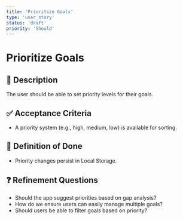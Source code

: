 ```yaml
---
title: 'Prioritize Goals'
type: 'user_story'
status: 'draft'
priority: 'Should'
---
```


# Prioritize Goals

## 📌 Description

The user should be able to set priority levels for their goals.

## ✅ Acceptance Criteria

- A priority system (e.g., high, medium, low) is available for sorting.

## 🎯 Definition of Done

- Priority changes persist in Local Storage.

## ❓ Refinement Questions

- Should the app suggest priorities based on gap analysis?
- How do we ensure users can easily manage multiple goals?
- Should users be able to filter goals based on priority?
